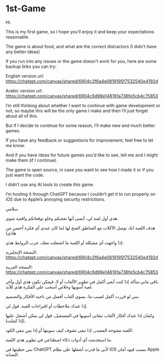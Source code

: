 # 1st-Game
Hi.

This is my first game, so I hope you’ll enjoy it and keep your expectations reasonable.

The game is about food, and what are the correct distractors (I didn't have any better ideas)

If you run into any issues or the game doesn’t work for you, here are some backup links you can try:

English version url: https://chatgpt.com/canvas/shared/6904c2f6a4e0819195f7532540e4192d

Arabic version url: https://chatgpt.com/canvas/shared/6904c9d98e148191a736fe5cb4c75853

I’m still thinking about whether I want to continue with game development or not, so maybe this will be the only game I make and then I’ll just forget about all of this.

But if I decide to continue for some reason, I’ll make new and much better games.

If you have any feedback or suggestions for improvement, feel free to let me know.

And if you have ideas for future games you’d like to see, tell me and I might make them (if I continue).

The game is open source, in case you want to see how I made it or if you just want the code.

I didn’t use any AI tools to create this game.

I’m hosting it through ChatGPT because I couldn’t get it to run properly on iOS due to Apple’s annoying security restrictions.

سلامي.

هذي أول لعبة لي، أتمنى أنها تعجبكم وخلو توقعاتكم واقعية شوي.

هدف اللعبة انك توصل الأكلات مع المناطق الصح لها (ما كان عندي أي فكرة أحسن من هاذي)

إذا واجهت أي مشكلة أو اللعبة ما اشتغلت معك، جرب الروابط هذي:

النسخة الإنجليزية: https://chatgpt.com/canvas/shared/6904c2f6a4e0819195f7532540e4192d

النسخة العربية: https://chatgpt.com/canvas/shared/6904c9d98e148191a736fe5cb4c75853

باقي ماني متأكد إذا كنت أبغى أكمل في تطوير الألعاب أو لا، فيمكن تكون هذي أول وآخر لعبة أسويها وخلاص أسحب على الفكرة هذي للأبد.

بس لو قررت أكمل لسبب ما، بسوي ألعاب أفضل من ناحية الأفكار والتصميم.

إذا عندك ملاحظات أو اقتراحات للعبة، قول لي.

وكمان إذا عندك أفكار لألعاب تبغاني أسويها في المستقبل، قول لي يمكن أشتغل عليها (إذا كملت).

اللعبة مفتوحة المصدر، إذا تبغى تشوف كيف سويتها أو إذا بس تبغى الكود.

ما استخدمت أي أدوات ذكاء اصطناعي في تطوير هذي اللعبة.

بس حطيتها في ChatGPT لأني ما قدرت أشغلها على نظام iOS بسبب قيود أمان Apple التعبانة.
